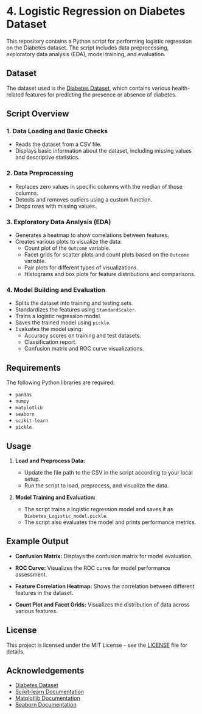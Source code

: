 # 4. Logistic Regression on Diabetes Dataset

This repository contains a Python script for performing logistic regression on the Diabetes dataset. The script includes data preprocessing, exploratory data analysis (EDA), model training, and evaluation.

## Dataset

The dataset used is the [Diabetes Dataset](https://www.kaggle.com/uciml/pima-indians-diabetes-database), which contains various health-related features for predicting the presence or absence of diabetes.

## Script Overview

### 1. Data Loading and Basic Checks
- Reads the dataset from a CSV file.
- Displays basic information about the dataset, including missing values and descriptive statistics.

### 2. Data Preprocessing
- Replaces zero values in specific columns with the median of those columns.
- Detects and removes outliers using a custom function.
- Drops rows with missing values.

### 3. Exploratory Data Analysis (EDA)
- Generates a heatmap to show correlations between features.
- Creates various plots to visualize the data:
  - Count plot of the `Outcome` variable.
  - Facet grids for scatter plots and count plots based on the `Outcome` variable.
  - Pair plots for different types of visualizations.
  - Histograms and box plots for feature distributions and comparisons.

### 4. Model Building and Evaluation
- Splits the dataset into training and testing sets.
- Standardizes the features using `StandardScaler`.
- Trains a logistic regression model.
- Saves the trained model using `pickle`.
- Evaluates the model using:
  - Accuracy scores on training and test datasets.
  - Classification report.
  - Confusion matrix and ROC curve visualizations.

## Requirements

The following Python libraries are required:
- `pandas`
- `numpy`
- `matplotlib`
- `seaborn`
- `scikit-learn`
- `pickle`

## Usage

1. **Load and Preprocess Data:**
   - Update the file path to the CSV in the script according to your local setup.
   - Run the script to load, preprocess, and visualize the data.

2. **Model Training and Evaluation:**
   - The script trains a logistic regression model and saves it as `Diabetes_Logistic_model.pickle`.
   - The script also evaluates the model and prints performance metrics.

## Example Output

- **Confusion Matrix:**
  Displays the confusion matrix for model evaluation.

- **ROC Curve:**
  Visualizes the ROC curve for model performance assessment.

- **Feature Correlation Heatmap:**
  Shows the correlation between different features in the dataset.

- **Count Plot and Facet Grids:**
  Visualizes the distribution of data across various features.

## License

This project is licensed under the MIT License - see the [LICENSE](LICENSE) file for details.

## Acknowledgements

- [Diabetes Dataset](https://www.kaggle.com/uciml/pima-indians-diabetes-database)
- [Scikit-learn Documentation](https://scikit-learn.org/stable/)
- [Matplotlib Documentation](https://matplotlib.org/stable/)
- [Seaborn Documentation](https://seaborn.pydata.org/)
